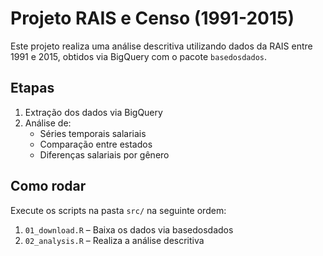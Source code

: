 # Projeto RAIS e Censo (1991-2015)

Este projeto realiza uma análise descritiva utilizando dados da RAIS entre 1991 e 2015, obtidos via BigQuery com o pacote `basedosdados`.

## Etapas
1. Extração dos dados via BigQuery
2. Análise de:
   - Séries temporais salariais
   - Comparação entre estados
   - Diferenças salariais por gênero

## Como rodar
Execute os scripts na pasta `src/` na seguinte ordem:

1. `01_download.R` – Baixa os dados via basedosdados
2. `02_analysis.R` – Realiza a análise descritiva
